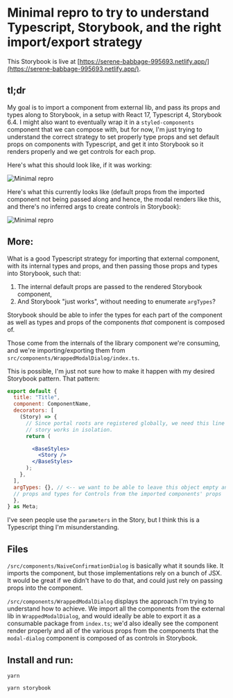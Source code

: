 # Minimal repro to try to understand Typescript, Storybook, and the right import/export strategy

This Storybook is live at [https://serene-babbage-995693.netlify.app/](https://serene-babbage-995693.netlify.app/).

## tl;dr

My goal is to import a component from external lib, and pass its props and types along to Storybook, in a setup with React 17, Typescript 4, Storybook 6.4. I might also want to eventually wrap it in a `styled-components` component that we can compose with, but for now, I'm just trying to understand the correct strategy to set properly type props and set default props on components with Typescript, and get it into Storybook so it renders properly and we get controls for each prop.

Here's what this should look like, if it was working:

![Minimal repro](https://media.giphy.com/media/G6wwwZFYKjwnKvncNu/giphy.gif)

Here's what this currently looks like (default props from the imported component not being passed along and hence, the modal renders like this, and there's no inferred args to create controls in Storybook):

![Minimal repro](https://media.giphy.com/media/vAmVAKVZJXvrXx3sxV/giphy.gif)

## More:

What is a good Typescript strategy for importing that external component, with its internal types and props, and then passing those props and types into Storybook, such that:

1. The internal default props are passed to the rendered Storybook component,
2. And Storybook "just works", without needing to enumerate `argTypes`?

Storybook should be able to infer the types for each part of the component as well as types and props of the components _that_ component is composed of.

Those come from the internals of the library component we're consuming, and we're importing/exporting them from `src/components/WrappedModalDialog/index.ts`.

This is possible, I'm just not sure how to make it happen with my desired Storybook pattern.
That pattern:

```jsx
export default {
  title: "Title",
  component: ComponentName,
  decorators: [
    (Story) => {
      // Since portal roots are registered globally, we need this line so that each storybook
      // story works in isolation.
      return (

        <BaseStyles>
          <Story />
        </BaseStyles>
      );
    },
  ],
  argTypes: {}, // <-- we want to be able to leave this object empty and let Storybook infer
  // props and types for Controls from the imported components' props
  },
} as Meta;
```

I've seen people use the `parameters` in the Story, but I think this is a Typescript thing I'm misunderstanding.

## Files

`/src/components/NaiveConfirmationDialog` is basically what it sounds like. It imports the component, but those implementations rely on a bunch of JSX. It would be great if we didn't have to do that, and could just rely on passing props into the component.

`/src/components/WrappedModalDialog` displays the approach I'm trying to understand how to achieve. We import all the components from the external lib in `WrappedModalDialog`, and would ideally be able to export it as a consumable package from `index.ts`; we'd also ideally see the component render properly and all of the various props from the components that the `modal-dialog` component is composed of as controls in Storybook.

## Install and run:

`yarn`

`yarn storybook`
